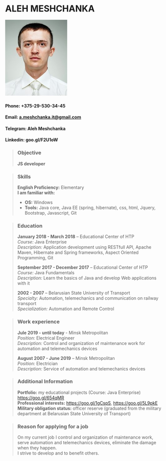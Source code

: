 # ALEH MESHCHANKA
![photo Aleh Meshchanka](/img/photo-cv-AlehMeshchanka.jpg "photo Aleh Meshchanka")

#### Phone:     +375-29-530-34-45
#### Email:     a.meshchanka.it@gmail.com
#### Telegram:  Aleh Meshchanka	
#### Linkedin:  goo.gl/F2U1oW
 
 
> ### Objective
>   
> **JS developer**
 
 
> ### Skills
>
> **English Proficiency:**     Elementary   
> **I am familiar with:**   
> - **OS:**     Windows
> - **Tools:**  Java core, Java EE (spring, hibernate), css, html, Jquery, Bootstrap, Javascript, Git
    
   
> ### Education
>   
> **January 2018 - March 2018** – Educational Center of HTP   
> *Course:*          Java Enterprise   
> *Description:*     Application development using RESTfull API, Apache Maven, Hibernate and Spring frameworks, Aspect Oriented Programming, Git   
>   
> **September 2017 - December 2017** – Educational Center of HTP   
> *Course:*          Java Fundamentals   
> *Description:*     Learn the basics of Java and develop Web applications with it   
>   
> **2002 - 2007** – Belarusian State University of Transport   
> *Specialty:*       Automation, telemechanics and communication on railway transport   
> *Specialization:*  Automation and Remote Control   
   
   
> ### Work experience
>   
> **Jule 2019 - until today** - Minsk Metropolitan   
> *Position:*     Electrical Engineer   
> *Description:*  Control and organization of maintenance work for automation and telemechanics devices   
>   
> **August 2007 - June 2019** – Minsk Metropolitan   
> *Position:*     Electrician   
> *Description:*  Service of automation and telemechanics devices   
>   
   
   
> ### Additional Information
>    
> **Portfolio:**                  my educational projects (Course: Java Enterprise) https://goo.gl/654qMR     
> **Professional interests:**     https://goo.gl/1gCspS, https://goo.gl/5L9pkE    
> **Military obligation status:** officer reserve (graduated from the military department at Belarusian State University of Transport)    
>


> ### Reason for applying for a job    
> On my current job I control and organization of maintenance work, serve automation and telemechanics devices, eliminate the damage when they happen.   
> I strive to develop and to benefit others.    